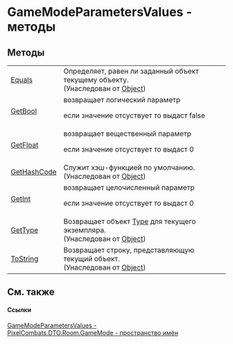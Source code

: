 # GameModeParametersValues - методы




## Методы
<table>
<tr>
<td><a href="https://learn.microsoft.com/dotnet/api/system.object.equals#system-object-equals(system-object)" target="_blank" rel="noopener noreferrer">Equals</a></td>
<td>Определяет, равен ли заданный объект текущему объекту.<br />(Унаследован от <a href="https://learn.microsoft.com/dotnet/api/system.object" target="_blank" rel="noopener noreferrer">Object</a>)</td></tr>
<tr>
<td><a href="a6fb40b1-ded8-bd67-8be4-9907671836bc">GetBool</a></td>
<td>возвращает логический параметр <p>если значение отсуствует то выдаст false</p></td></tr>
<tr>
<td><a href="238c8073-f5d0-fb7f-7b2a-a065a59559f4">GetFloat</a></td>
<td>возвращает вещественный параметр <p>если значение отсуствует то выдаст 0</p></td></tr>
<tr>
<td><a href="https://learn.microsoft.com/dotnet/api/system.object.gethashcode#system-object-gethashcode" target="_blank" rel="noopener noreferrer">GetHashCode</a></td>
<td>Служит хэш-функцией по умолчанию.<br />(Унаследован от <a href="https://learn.microsoft.com/dotnet/api/system.object" target="_blank" rel="noopener noreferrer">Object</a>)</td></tr>
<tr>
<td><a href="4918102b-2603-ea27-abd7-7053e2f072d3">GetInt</a></td>
<td>возвращает целочисленный параметр <p>если значение отсуствует то выдаст 0</p></td></tr>
<tr>
<td><a href="https://learn.microsoft.com/dotnet/api/system.object.gettype#system-object-gettype" target="_blank" rel="noopener noreferrer">GetType</a></td>
<td>Возвращает объект <a href="https://learn.microsoft.com/dotnet/api/system.type" target="_blank" rel="noopener noreferrer">Type</a> для текущего экземпляра.<br />(Унаследован от <a href="https://learn.microsoft.com/dotnet/api/system.object" target="_blank" rel="noopener noreferrer">Object</a>)</td></tr>
<tr>
<td><a href="https://learn.microsoft.com/dotnet/api/system.object.tostring#system-object-tostring" target="_blank" rel="noopener noreferrer">ToString</a></td>
<td>Возвращает строку, представляющую текущий объект.<br />(Унаследован от <a href="https://learn.microsoft.com/dotnet/api/system.object" target="_blank" rel="noopener noreferrer">Object</a>)</td></tr>
</table>

## См. также


#### Ссылки
<a href="bdbd3e15-ba01-431d-f6bd-6559cda1a6de">GameModeParametersValues - </a>  
<a href="4d3fbb36-c354-8f6e-a905-e9536bb5c956">PixelCombats.DTO.Room.GameMode - пространство имён</a>  
